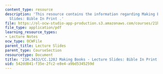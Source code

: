```yaml
---
content_type: resource
description: 'This resource contains the information regarding Making Books - Lecture
  Slides: Bible In Print .'
file: https://ol-ocw-studio-app-production.s3.amazonaws.com/courses/21h-343j-making-books-the-renaissance-and-today-spring-2016/542dd841f35e2fc2e8e4a9bd5345259d_MIT21H_343JS16_Bible.pdf
file_type: application/pdf
learning_resource_types:
- Lecture Notes
ocw_type: OCWFile
parent_title: Lecture Slides
parent_type: CourseSection
resourcetype: Document
title: '21H.343J/CC.120J Making Books - Lecture Slides: Bible In Print'
uid: 542dd841-f35e-2fc2-e8e4-a9bd5345259d
---
```

